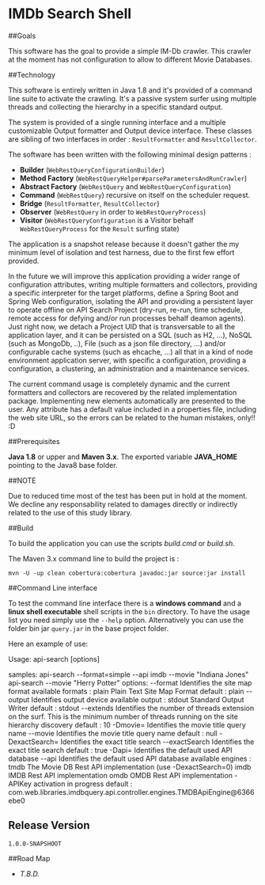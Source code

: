 # IMDb Search Shell


##Goals

This software has the goal to provide a simple IM-Db crawler. This crawler at the moment has not configuration to allow to different Movie Databases.



##Technology

This software is entirely written in Java 1.8 and it's provided of a command line suite to activate the crawling. It's a passive system surfer using multiple threads and collecting the hierarchy in a specific standard output.

The system is provided of a single running interface and a multiple customizable Output formatter and Output device interface. These classes are sibling of two interfaces in order : `ResultFormatter` and `ResultCollector`.

The software has been written with the following minimal design patterns :
  * **Builder** (`WebRestQueryConfigurationBuilder`)
  * **Method Factory** (`WebRestQueryHelper#parseParametersAndRunCrawler`)
  * **Abstract Factory** (`WebRestQuery` and `WebRestQueryConfiguration`)
  * **Command** (`WebRestQuery`) recursive on itself on the scheduler request.
  * **Bridge** (`ResultFormatter`, `ResultCollector`) 
  * **Observer** (`WebRestQuery` in order to `WebRestQueryProcess`) 
  * **Visitor** (`WebRestQueryConfiguration` is a Visitor behalf `WebRestQueryProcess` for the `Result` surfing state)

The application is a snapshot release because it doesn't gather the my minimum level of isolation and test harness, due to the first few effort provided.

In the future we will improve this application providing a wider range of configuration attributes, writing multiple formatters and collectors, providing a specific interpreter for the target platforms, define a Spring Boot and Spring Web configuration, isolating the API and providing a persistent layer to operate offline on API Search Project (dry-run, re-run, time schedule, remote access for defying and/or run processes behalf deamon agents). Just right now, we detach a Project UID that is transversable to all the application layer, and it can be persisted on a SQL (such as H2, ...), NoSQL (such as MongoDb, ..), File (such as a json file directory, ...) and/or configurable cache systems (such as ehcache, ...) all that in a kind of node environment application server, with specific a configuration, providing a configuration, a clustering, an administration and a maintenance services.

The current command usage is completely dynamic and the current formatters and collectors are recovered by the related implementation package. Implementing new elements automatically are presented to the user. Any attribute has a default value included in a properties file, including the web site URL, so the errors can be related to the human mistakes, only!! :D



##Prerequisites 

**Java 1.8** or upper and **Maven 3.x**. The exported variable **JAVA_HOME** pointing to the Java8 base folder.


##NOTE 

Due to reduced time most of the test has been put in hold at the moment. We decline any responsability related to damages directly or indirectly related to the use of this study library. 


##Build 

To build the application you can use the scripts *build.cmd* or *build.sh*.

The Maven 3.x command line to build the project is : 

`mvn -U -up clean cobertura:cobertura javadoc:jar source:jar install`



##Command Line interface

To test the command line interface there is a **windows command** and a **linux shell executable** shell scripts in the `bin` directory. To have the usage list you need simply use the `--help` option. Alternatively you can use the folder bin jar `query.jar` in the base project folder.

Here an example of use:

Usage: api-search [options]

samples: api-search --format=simple --api imdb --movie "Indiana Jones"
         api-search --movie "Herry Potter"
options:
--format		Identifies the site map format
     available formats :
     plain		Plain Text Site Map Format
default : plain
--output		Identifies output device
     available output :
     stdout		Standard Output Writer
default : stdout
--extends		Identifies the number of threads extension on the surf. This is the minimum number of threads
			running on the site hierarchy discovery
default : 10
-Dmovie=<value>		Identifies the movie title query name
--movie		Identifies the movie title query name
default : null
-DexactSearch=<value>		Identifies the exact title search
--exactSearch		Identifies the exact title search
default : true
-Dapi=<value>		Identifies the default used API database
--api		Identifies the default used API database
     available engines :
     tmdb		The Movie DB Rest API implementation (use -DexactSearch=0)
     imdb		IMDB Rest API implementation
     omdb		OMDB Rest API implementation - APIKey activation in progress
default : com.web.libraries.imdbquery.api.controller.engines.TMDBApiEngine@6366ebe0



## Release Version

`1.0.0-SNAPSHOOT`



##Road Map

* *T.B.D.*
